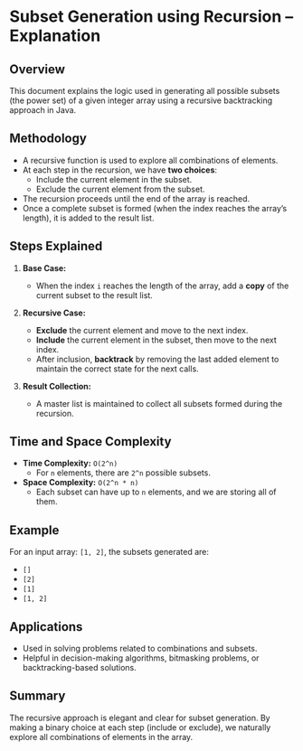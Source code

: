 # Subset Generation using Recursion – Explanation

## Overview

This document explains the logic used in generating all possible subsets (the power set) of a given integer array using a recursive backtracking approach in Java.

## Methodology

- A recursive function is used to explore all combinations of elements.
- At each step in the recursion, we have **two choices**:
  - Include the current element in the subset.
  - Exclude the current element from the subset.
- The recursion proceeds until the end of the array is reached.
- Once a complete subset is formed (when the index reaches the array’s length), it is added to the result list.

## Steps Explained

1. **Base Case:**
   - When the index `i` reaches the length of the array, add a **copy** of the current subset to the result list.

2. **Recursive Case:**
   - **Exclude** the current element and move to the next index.
   - **Include** the current element in the subset, then move to the next index.
   - After inclusion, **backtrack** by removing the last added element to maintain the correct state for the next calls.

3. **Result Collection:**
   - A master list is maintained to collect all subsets formed during the recursion.

## Time and Space Complexity

- **Time Complexity:** `O(2^n)`
  - For `n` elements, there are `2^n` possible subsets.
- **Space Complexity:** `O(2^n * n)`
  - Each subset can have up to `n` elements, and we are storing all of them.

## Example

For an input array: `[1, 2]`, the subsets generated are:

- `[]`
- `[2]`
- `[1]`
- `[1, 2]`

## Applications

- Used in solving problems related to combinations and subsets.
- Helpful in decision-making algorithms, bitmasking problems, or backtracking-based solutions.

## Summary

The recursive approach is elegant and clear for subset generation. By making a binary choice at each step (include or exclude), we naturally explore all combinations of elements in the array.
